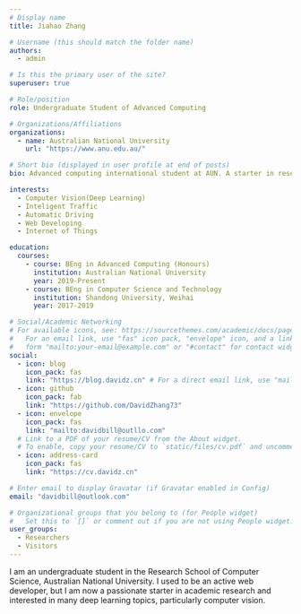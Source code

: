```yaml
---
# Display name
title: Jiahao Zhang

# Username (this should match the folder name)
authors:
  - admin

# Is this the primary user of the site?
superuser: true

# Role/position
role: Undergraduate Student of Advanced Computing

# Organizations/Affiliations
organizations:
  - name: Australian National University
    url: "https://www.anu.edu.au/"

# Short bio (displayed in user profile at end of posts)
bio: Advanced computing international student at AUN. A starter in reseach and a Pythonista.

interests:
  - Computer Vision(Deep Learning)
  - Inteligent Traffic
  - Automatic Driving
  - Web Developing
  - Internet of Things

education:
  courses:
    - course: BEng in Advanced Computing (Honours)
      institution: Australian National University
      year: 2019-Present
    - course: BEng in Computer Science and Technology
      institution: Shandong University, Weihai
      year: 2017-2019

# Social/Academic Networking
# For available icons, see: https://sourcethemes.com/academic/docs/page-builder/#icons
#   For an email link, use "fas" icon pack, "envelope" icon, and a link in the
#   form "mailto:your-email@example.com" or "#contact" for contact widget.
social:
  - icon: blog
    icon_pack: fas
    link: "https://blog.davidz.cn" # For a direct email link, use "mailto:test@example.org".
  - icon: github
    icon_pack: fab
    link: "https://github.com/DavidZhang73"
  - icon: envelope
    icon_pack: fas
    link: "mailto:davidbill@outllo.com"
  # Link to a PDF of your resume/CV from the About widget.
  # To enable, copy your resume/CV to `static/files/cv.pdf` and uncomment the lines below.
  - icon: address-card
    icon_pack: fas
    link: "https://cv.davidz.cn"

# Enter email to display Gravatar (if Gravatar enabled in Config)
email: "davidbill@outlook.com"

# Organizational groups that you belong to (for People widget)
#   Set this to `[]` or comment out if you are not using People widget.
user_groups:
  - Researchers
  - Visitors
---
```


I am an undergraduate student in the Research School of Computer Science, Australian National University. I used to be an active web developer, but I am now a passionate starter in academic research and interested in many deep learning topics, particularly computer vision.
